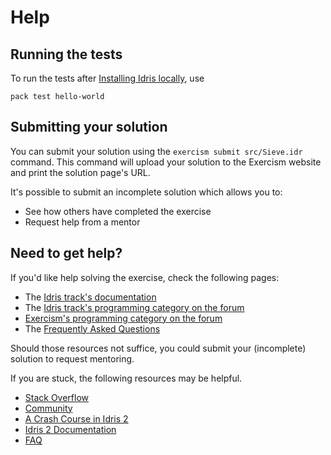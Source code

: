 # Help

## Running the tests

To run the tests after [Installing Idris locally][], use

```
pack test hello-world
```

[Installing Idris locally]: https://exercism.org/docs/tracks/idris/installation

## Submitting your solution

You can submit your solution using the `exercism submit src/Sieve.idr` command.
This command will upload your solution to the Exercism website and print the solution page's URL.

It's possible to submit an incomplete solution which allows you to:

- See how others have completed the exercise
- Request help from a mentor

## Need to get help?

If you'd like help solving the exercise, check the following pages:

- The [Idris track's documentation](https://exercism.org/docs/tracks/idris)
- The [Idris track's programming category on the forum](https://forum.exercism.org/c/programming/idris)
- [Exercism's programming category on the forum](https://forum.exercism.org/c/programming/5)
- The [Frequently Asked Questions](https://exercism.org/docs/using/faqs)

Should those resources not suffice, you could submit your (incomplete) solution to request mentoring.

If you are stuck, the following resources may be helpful.

- [Stack Overflow][]
- [Community][]
- [A Crash Course in Idris 2][]
- [Idris 2 Documentation][]
- [FAQ][]

[Stack Overflow]: https://stackoverflow.com/search?q=Idris2
[Community]: https://www.idris-lang.org/pages/community.html
[A Crash Course in Idris 2]: https://idris2.readthedocs.io/en/latest/tutorial/index.html
[Idris 2 Documentation]: https://www.idris-lang.org/pages/idris-2-documentation.html
[FAQ]: https://idris2.readthedocs.io/en/latest/faq/faq.html
